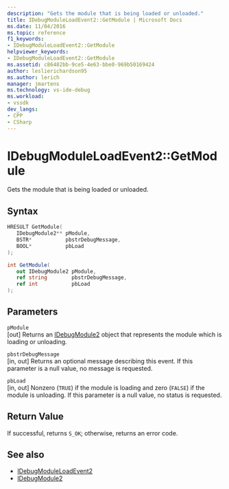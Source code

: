 ```yaml
---
description: "Gets the module that is being loaded or unloaded."
title: IDebugModuleLoadEvent2::GetModule | Microsoft Docs
ms.date: 11/04/2016
ms.topic: reference
f1_keywords:
- IDebugModuleLoadEvent2::GetModule
helpviewer_keywords:
- IDebugModuleLoadEvent2::GetModule
ms.assetid: c86482bb-9ce5-4e63-bbe0-969b50169424
author: leslierichardson95
ms.author: lerich
manager: jmartens
ms.technology: vs-ide-debug
ms.workload:
- vssdk
dev_langs:
- CPP
- CSharp
---
```

# IDebugModuleLoadEvent2::GetModule
Gets the module that is being loaded or unloaded.

## Syntax

```cpp
HRESULT GetModule( 
   IDebugModule2** pModule,
   BSTR*           pbstrDebugMessage,
   BOOL*           pbLoad
);
```

```csharp
int GetModule( 
   out IDebugModule2 pModule,
   ref string        pbstrDebugMessage,
   ref int           pbLoad
);
```

## Parameters
`pModule`\
[out] Returns an [IDebugModule2](../../../extensibility/debugger/reference/idebugmodule2.md) object that represents the module which is loading or unloading.

`pbstrDebugMessage`\
[in, out] Returns an optional message describing this event. If this parameter is a null value, no message is requested.

`pbLoad`\
[in, out] Nonzero (`TRUE`) if the module is loading and zero (`FALSE`) if the module is unloading. If this parameter is a null value, no status is requested.

## Return Value
 If successful, returns `S_OK`; otherwise, returns an error code.

## See also
- [IDebugModuleLoadEvent2](../../../extensibility/debugger/reference/idebugmoduleloadevent2.md)
- [IDebugModule2](../../../extensibility/debugger/reference/idebugmodule2.md)
